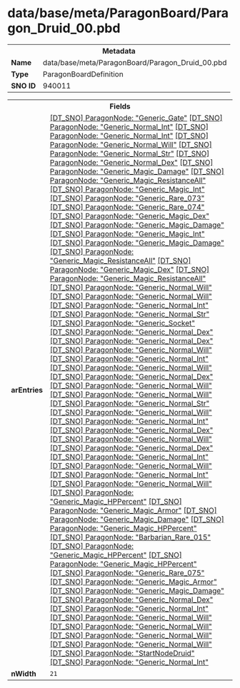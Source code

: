 <h1>data/base/meta/ParagonBoard/Paragon_Druid_00.pbd</h1><table><tr><th colspan="100%">Metadata</th></tr><tr><td><b>Name</b></td><td>data/base/meta/ParagonBoard/Paragon_Druid_00.pbd</td></tr><tr><td><b>Type</b></td><td>ParagonBoardDefinition</td></tr><tr><td><b>SNO ID</b></td><td>940011</td></tr></table>

<table><tr><th colspan="100%">Fields</th></tr><tr><td><b>arEntries</b></td><td><a href="..\ParagonNode\Generic_Gate.pgn">[DT_SNO] ParagonNode: "Generic_Gate"</a>
<a href="..\ParagonNode\Generic_Normal_Int.pgn">[DT_SNO] ParagonNode: "Generic_Normal_Int"</a>
<a href="..\ParagonNode\Generic_Normal_Int.pgn">[DT_SNO] ParagonNode: "Generic_Normal_Int"</a>
<a href="..\ParagonNode\Generic_Normal_Will.pgn">[DT_SNO] ParagonNode: "Generic_Normal_Will"</a>
<a href="..\ParagonNode\Generic_Normal_Str.pgn">[DT_SNO] ParagonNode: "Generic_Normal_Str"</a>
<a href="..\ParagonNode\Generic_Normal_Dex.pgn">[DT_SNO] ParagonNode: "Generic_Normal_Dex"</a>
<a href="..\ParagonNode\Generic_Magic_Damage.pgn">[DT_SNO] ParagonNode: "Generic_Magic_Damage"</a>
<a href="..\ParagonNode\Generic_Magic_ResistanceAll.pgn">[DT_SNO] ParagonNode: "Generic_Magic_ResistanceAll"</a>
<a href="..\ParagonNode\Generic_Magic_Int.pgn">[DT_SNO] ParagonNode: "Generic_Magic_Int"</a>
<a href="..\ParagonNode\Generic_Rare_073.pgn">[DT_SNO] ParagonNode: "Generic_Rare_073"</a>
<a href="..\ParagonNode\Generic_Rare_074.pgn">[DT_SNO] ParagonNode: "Generic_Rare_074"</a>
<a href="..\ParagonNode\Generic_Magic_Dex.pgn">[DT_SNO] ParagonNode: "Generic_Magic_Dex"</a>
<a href="..\ParagonNode\Generic_Magic_Damage.pgn">[DT_SNO] ParagonNode: "Generic_Magic_Damage"</a>
<a href="..\ParagonNode\Generic_Magic_Int.pgn">[DT_SNO] ParagonNode: "Generic_Magic_Int"</a>
<a href="..\ParagonNode\Generic_Magic_Damage.pgn">[DT_SNO] ParagonNode: "Generic_Magic_Damage"</a>
<a href="..\ParagonNode\Generic_Magic_ResistanceAll.pgn">[DT_SNO] ParagonNode: "Generic_Magic_ResistanceAll"</a>
<a href="..\ParagonNode\Generic_Magic_Dex.pgn">[DT_SNO] ParagonNode: "Generic_Magic_Dex"</a>
<a href="..\ParagonNode\Generic_Magic_ResistanceAll.pgn">[DT_SNO] ParagonNode: "Generic_Magic_ResistanceAll"</a>
<a href="..\ParagonNode\Generic_Normal_Will.pgn">[DT_SNO] ParagonNode: "Generic_Normal_Will"</a>
<a href="..\ParagonNode\Generic_Normal_Will.pgn">[DT_SNO] ParagonNode: "Generic_Normal_Will"</a>
<a href="..\ParagonNode\Generic_Normal_Int.pgn">[DT_SNO] ParagonNode: "Generic_Normal_Int"</a>
<a href="..\ParagonNode\Generic_Normal_Str.pgn">[DT_SNO] ParagonNode: "Generic_Normal_Str"</a>
<a href="..\ParagonNode\Generic_Socket.pgn">[DT_SNO] ParagonNode: "Generic_Socket"</a>
<a href="..\ParagonNode\Generic_Normal_Dex.pgn">[DT_SNO] ParagonNode: "Generic_Normal_Dex"</a>
<a href="..\ParagonNode\Generic_Normal_Dex.pgn">[DT_SNO] ParagonNode: "Generic_Normal_Dex"</a>
<a href="..\ParagonNode\Generic_Normal_Will.pgn">[DT_SNO] ParagonNode: "Generic_Normal_Will"</a>
<a href="..\ParagonNode\Generic_Normal_Int.pgn">[DT_SNO] ParagonNode: "Generic_Normal_Int"</a>
<a href="..\ParagonNode\Generic_Normal_Will.pgn">[DT_SNO] ParagonNode: "Generic_Normal_Will"</a>
<a href="..\ParagonNode\Generic_Normal_Dex.pgn">[DT_SNO] ParagonNode: "Generic_Normal_Dex"</a>
<a href="..\ParagonNode\Generic_Normal_Will.pgn">[DT_SNO] ParagonNode: "Generic_Normal_Will"</a>
<a href="..\ParagonNode\Generic_Normal_Will.pgn">[DT_SNO] ParagonNode: "Generic_Normal_Will"</a>
<a href="..\ParagonNode\Generic_Normal_Str.pgn">[DT_SNO] ParagonNode: "Generic_Normal_Str"</a>
<a href="..\ParagonNode\Generic_Normal_Will.pgn">[DT_SNO] ParagonNode: "Generic_Normal_Will"</a>
<a href="..\ParagonNode\Generic_Normal_Int.pgn">[DT_SNO] ParagonNode: "Generic_Normal_Int"</a>
<a href="..\ParagonNode\Generic_Normal_Dex.pgn">[DT_SNO] ParagonNode: "Generic_Normal_Dex"</a>
<a href="..\ParagonNode\Generic_Normal_Will.pgn">[DT_SNO] ParagonNode: "Generic_Normal_Will"</a>
<a href="..\ParagonNode\Generic_Normal_Dex.pgn">[DT_SNO] ParagonNode: "Generic_Normal_Dex"</a>
<a href="..\ParagonNode\Generic_Normal_Int.pgn">[DT_SNO] ParagonNode: "Generic_Normal_Int"</a>
<a href="..\ParagonNode\Generic_Normal_Will.pgn">[DT_SNO] ParagonNode: "Generic_Normal_Will"</a>
<a href="..\ParagonNode\Generic_Normal_Int.pgn">[DT_SNO] ParagonNode: "Generic_Normal_Int"</a>
<a href="..\ParagonNode\Generic_Normal_Will.pgn">[DT_SNO] ParagonNode: "Generic_Normal_Will"</a>
<a href="..\ParagonNode\Generic_Magic_HPPercent.pgn">[DT_SNO] ParagonNode: "Generic_Magic_HPPercent"</a>
<a href="..\ParagonNode\Generic_Magic_Armor.pgn">[DT_SNO] ParagonNode: "Generic_Magic_Armor"</a>
<a href="..\ParagonNode\Generic_Magic_Damage.pgn">[DT_SNO] ParagonNode: "Generic_Magic_Damage"</a>
<a href="..\ParagonNode\Generic_Magic_HPPercent.pgn">[DT_SNO] ParagonNode: "Generic_Magic_HPPercent"</a>
<a href="..\ParagonNode\Barbarian_Rare_015.pgn">[DT_SNO] ParagonNode: "Barbarian_Rare_015"</a>
<a href="..\ParagonNode\Generic_Magic_HPPercent.pgn">[DT_SNO] ParagonNode: "Generic_Magic_HPPercent"</a>
<a href="..\ParagonNode\Generic_Magic_HPPercent.pgn">[DT_SNO] ParagonNode: "Generic_Magic_HPPercent"</a>
<a href="..\ParagonNode\Generic_Rare_075.pgn">[DT_SNO] ParagonNode: "Generic_Rare_075"</a>
<a href="..\ParagonNode\Generic_Magic_Armor.pgn">[DT_SNO] ParagonNode: "Generic_Magic_Armor"</a>
<a href="..\ParagonNode\Generic_Magic_Damage.pgn">[DT_SNO] ParagonNode: "Generic_Magic_Damage"</a>
<a href="..\ParagonNode\Generic_Normal_Dex.pgn">[DT_SNO] ParagonNode: "Generic_Normal_Dex"</a>
<a href="..\ParagonNode\Generic_Normal_Int.pgn">[DT_SNO] ParagonNode: "Generic_Normal_Int"</a>
<a href="..\ParagonNode\Generic_Normal_Will.pgn">[DT_SNO] ParagonNode: "Generic_Normal_Will"</a>
<a href="..\ParagonNode\Generic_Normal_Will.pgn">[DT_SNO] ParagonNode: "Generic_Normal_Will"</a>
<a href="..\ParagonNode\Generic_Normal_Will.pgn">[DT_SNO] ParagonNode: "Generic_Normal_Will"</a>
<a href="..\ParagonNode\Generic_Normal_Will.pgn">[DT_SNO] ParagonNode: "Generic_Normal_Will"</a>
<a href="..\ParagonNode\StartNodeDruid.pgn">[DT_SNO] ParagonNode: "StartNodeDruid"</a>
<a href="..\ParagonNode\Generic_Normal_Int.pgn">[DT_SNO] ParagonNode: "Generic_Normal_Int"</a>
</td></tr><tr><td><b>nWidth</b></td><td><code>21</code></td></tr></table>

